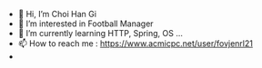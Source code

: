- 👋 Hi, I’m Choi Han Gi
- 👀 I’m interested in Football Manager
- 🌱 I’m currently learning HTTP, Spring, OS ...
- 📫 How to reach me : https://www.acmicpc.net/user/fovjenrl21
- 
<!---

--->
